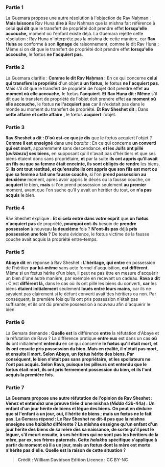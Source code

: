 
### Partie 1
La Guemara propose une autre résolution à l'objection de Rav Naḥman : <b>Mais laissons</b> Rav Huna <b>dire à</b> Rav Naḥman que la mishna fait référence à celui <b>qui dit</b> que le transfert de propriété doit prendre effet <b>lorsqu'elle accouche,</b> moment où l'enfant existe déjà. La Guemara rejette cette résolution : Rav Huna n'interprète pas la mishna de cette manière, car <b>Rav Huna</b> se conforme à son <b>lignage</b> de raisonnement, comme le dit Rav Huna : Même</b> si on dit que le transfert de propriété doit prendre effet <b>lorsqu'elle accouche,</b> le fœtus <b>ne l'acquiert pas</b>.

### Partie 2
La Guemara clarifie : <b>Comme le dit Rav Naḥman :</b> En ce qui concerne <b>celui qui transfère la propriété</b> d'un objet <b>à un fœtus,</b> le fœtus <b>ne l'acquiert pas</b>. Mais s'il dit que le transfert de propriété de l'objet doit prendre effet <b>au moment où elle accouche,</b> le fœtus <b>l'acquiert</b>. <b>Et Rav Huna dit : Même</b> s'il dit que le transfert de propriété de l'objet doit prendre effet <b>au moment où elle accouche,</b> le fœtus <b>ne l'acquiert pas</b> car il n'existait pas dans le monde au moment du transfert de propriété. <b>Et Rav Sheshet dit :</b> Dans <b>cette affaire</b> <b>et cette affaire</b> , le fœtus <b>acquiert</b> l'objet.

### Partie 3
<b>Rav Sheshet a dit : D'où est-ce que je dis</b> que le fœtus acquiert l'objet ? <b>Comme il est enseigné</b> dans une <i>baraita</i> : En ce qui concerne <b>un converti qui est mort,</b> apparemment sans descendance, <b>et les Juifs ont pillé [<i>uvizbezu</i>] ses biens,</b> en supposant qu'il n'avait pas d'héritiers et que ses biens étaient donc sans propriétaire, <b>et</b> par la suite <b>ils ont appris qu'il avait un fils ou que sa femme était enceinte, ils sont obligés de rendre</b> les biens. Si <b>ils ont tout restitué, et qu'ensuite ils ont appris que son fils est mort ou que sa femme a fait une fausse couche,</b> si l'on <b>prend possession au deuxième</b> moment, après avoir appris le décès ou la fausse couche, on <b>acquiert</b> le bien, <b>mais</b> si l'on prend possession seulement <b>au premier</b> moment, avant que l'on sache qu'il y avait un héritier du tout, on <b>n'a pas acquis</b> le bien.

### Partie 4
Rav Sheshet explique : <b>Et si cela entre dans votre esprit</b> que <b>un fœtus n'acquiert pas</b> de propriété, <b>pourquoi ont-ils</b> besoin de <b>prendre possession</b> à nouveau <b>la deuxième</b> fois ? <b>N'ont-ils pas</b> déjà <b>pris possession une fois ?</b> De toute évidence, le fœtus victime de la fausse couche avait acquis la propriété entre-temps.

### Partie 5
<b>Abaye dit</b> en réponse à Rav Sheshet : <b>L'héritage, qui entre</b> en possession de l'héritier <b>par lui-même</b> sans acte formel d'acquisition, <b>est différent.</b> Même si un fœtus hérite d'un bien, il peut ne pas être en mesure d'acquérir un bien d'une autre manière, par exemple en recevant un cadeau. <b>Rava a dit :</b> C'est <b>différent là,</b> dans le cas où ils ont pillé les biens du converti, <b>car</b> les biens <b>étaient initialement</b> seulement <b>loués entre leurs mains,</b> car ils ne savaient pas clairement si le défunt converti avait des héritiers ou non. Par conséquent, la première fois qu'ils ont pris possession n'était pas suffisante, et ils ont dû prendre possession à nouveau afin d'acquérir le bien.

### Partie 6
La Gemara demande : <b>Quelle est</b> la différence <b>entre</b> la réfutation d'Abaye et la réfutation de Rava ? La différence pratique <b>entre eux</b> est dans un cas <b>où ils</b> ont initialement <b>entendu</b> en ce qui concerne <b>le fœtus <b>qu'il</b> était <b>mort,</b> et ils ont ensuite pris possession du bien. <b>Mais</b> en réalité, il n'était <b>pas mort, et ensuite</b> il <b>mort.</b> Selon Abaye, un fœtus hérite des biens. Par conséquent, le bien n'était pas sans propriétaire, et les spoliateurs ne l'ont pas acquis. Selon Rava, puisque les pilleurs ont entendu que le fœtus était mort, ils ont pris fermement possession du bien, et ils l'ont acquis la première fois.

### Partie 7
La Guemara propose une autre réfutation de l'opinion de Rav Sheshet : <b>Venez</b> et <b>entendez</b> une preuve tirée d'une mishna (<i>Nidda</i> 43b-44a) : <b>Un enfant d'un jour hérite</b> de biens <b>et lègue</b> des biens. On peut en déduire que si l'enfant a <b>un jour, oui,</b> il hérite de biens ; mais <b>un fœtus</b> ne le fait <b>pas.</b> La Gemara répond : <b>Le Rav Sheshet ne dit-il pas</b> que la mishna enseigne une <i>halakha</i> différente ? La mishna enseigne qu'un enfant d'un jour <b>hérite des biens de sa mère</b> dès sa naissance, de sorte qu'il peut <b>le léguer</b>, s'il meurt ensuite, <b>à</b> ses héritiers qui ne sont pas les héritiers de la mère, par ex, ses <b>frères paternels.</b> Cette <i>halakha</i> <b>spécifique</b> s'applique à partir du moment où il a <b>un jour, mais un fœtus</b> dont la mère est morte <b>n'hérite pas</b> d'elle. <b>Quelle est la raison</b> de cette situation ?

>Crédit : William Davidson Edition
>Licence : CC BY-NC
